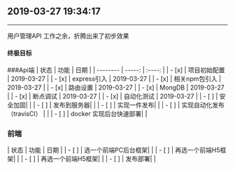 

## 2019-03-27 19:34:17
----
用户管理API 
工作之余，折腾出来了初步效果
#### 终极目标

###Api端 
| 状态        | 功能   |  日期  |
| --------   | -----:  | :----:  |
| - [x] | 项目初始配置         | 2019-03-27 |
| - [x] | express引入         | 2019-03-27 |
| - [x] | 相关npm包引入  | 2019-03-27 |
| - [x] | 路由设置      | 2019-03-27 |
| - [x] | MongDB       | 2019-03-27 |
| - [x] | 断点调试      | 2019-03-27 |
| - [x] | 自动化测试     | 2019-03-27 |
| - [ ] | 安全加固| |
| - [ ] | 发布到服务器| |
| - [ ] | 实现一件发布| |
| - [ ] | 实现自动化发布（travisCI） | |
| - [ ] | docker 实现后台快速部署| |

### 前端
| 状态        | 功能   |  日期  |
| - [ ]  | 选一个前端PC后台框架| |
| - [ ]  | 再选一个前端H5框架| |
| - [ ]  | 再选一个前端H5框架| |
| - [ ]  | 发布部署| |
